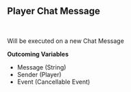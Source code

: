 ## Player Chat Message
<br>

Will be executed on a new Chat Message
<br>

**Outcoming Variables**
<br>
- Message (String)
- Sender (Player)
- Event (Cancellable Event)
